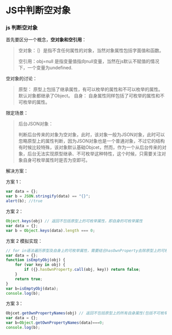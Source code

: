 # JS中判断空对象

### js 判断空对象

首先要区分一个概念，**空对象和空引用**：

> 空对象：｛｝是指不含任何属性的对象，当然对象属性包括字面值和函数。
>
> 空引用：obj=null 是指变量值指向null变量，当然在js默认不赋值的情况下，一个变量为undefined.

空对象的讨论：

> 原型：
>     原型上包括了继承属性，有可以枚举的属性和不可以枚举的属性。默认对象都继承了Object。
> 自身：
>     自身属性同样包括了可枚举的属性和不可枚举的属性。

限定场景：


> 后台JSON对象：
>
> 判断后台传来的对象为空对象，此时，该对象一般为JSON对象，此时可以忽略原型上的属性判断，因为JSON对象也是一个普通对象，不过它的结构有时候比较特殊，该对象默认基础Objcet，然而，作为一个从后台传来的对象，后台无法实现原型继承、不可枚举这种特性，这个时候，只需要关注对象自身可枚举属性时是否为空即可。


解决方案：

方案 1：

```js
var data = {};
var b = JSON.stringify(data) == "{}";
alert(b); //true
```

方案 2：

```js
Object.keys(obj) // 返回不包括原型上的可枚举属性，即自身的可枚举属性
var data = {};
var b = Object.keys(data).length === 0;
```

方案 2 模拟实现：

```js
// for in语法遍历原型及自身上的可枚举属性，需要结合hasOwnProperty去除原型上的可枚举属性
var data = {};
function isEmptyObj(obj) {
    for (var key in obj) {
        if ({}.hasOwnProperty.call(obj, key)) return false;
    }
    return true;
}
var b=isEmptyObj(data);
console.log(b);
```

方案 3：

```js
Objcet.getOwnPropertyNames(obj) // 返回不包括原型上的所有自身属性(包括不可枚举的属性)
var data = {};
var b=Object.getOwnPropertyNames(data)===0;
console.log(b);
```
